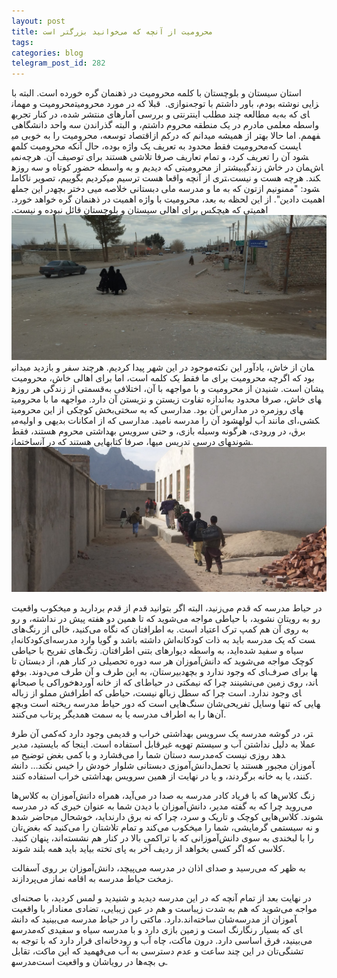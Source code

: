 ```yaml
---
layout: post
title: محرومیت از آنچه که می‌خوانید بزرگتر است
tags: 
categories: blog
telegram_post_id: 282
---
```

استان سیستان و بلوچستان با کلمه محرومیت در ذهنمان گره خورده است. البته با محرومیت و 
مهمان‎نوازی.  قبلا که در مورد محرومیت‎زایی نوشته بودم، باور داشتم با توجه به مطالعه چند مطلب 
اینترنتی و بررسی آمارهای منتشر شده، در کنار تجربه‎ای که به واسطه معلمی مادرم در یک منطقه محروم 
داشتم، و البته گذراندن سه واحد دانشگاهی اقتصاد توسعه، محرومیت را به خوبی می‎فهمم. اما حالا بهتر از
همیشه میدانم که درکم از محرومیت فقط محدود به تعریف یک واژه بوده، حال آنکه محرومیت کلمه‎ایست
که نمی‎شود آن را تعریف کرد، و تمام تعاریف صرفا تلاشی هستند برای توصیف آن. هرچه بیشتر از محرومیتی
که دیدیم و به واسطه حضور کوتاه و سه روزه‎مان در خاش زندگی‎اش کردیم بگوییم، تصویر ناکامل‎تری از 
آنچه واقعا هست ترسیم می‎کند. هرچه هست و نیست، در این جمله‎ی دختر بچه‎ی دبستانی خلاصه 
می‎شود: "ممنونیم ازتون که به ما و مدرسه ما اهمیت دادین". از این لحظه به بعد، محرومیت با واژه اهمیت
در ذهنمان گره خواهد خورد. اهمیتی که هیچکس برای اهالی سیستان و بلوچستان قائل نبوده و نیست.
![خیابان اطراف مدرسه شهید بازیاری](/assets/image/posts/khash_project/street.jpeg)
موجود در این شهر پیدا کردیم. هرچند سفر و بازدید میدانی‎مان از خاش، یادآور این نکته بود که اگرچه 
محرومیت برای ما فقط یک کلمه است، اما برای اهالی خاش، محرومیت قسمتی از زندگی هر روزه‎یشان 
است. شنیدن از محرومیت و با مواجهه با آن، اختلافی به اندازه تفاوت زیستن و نزیستن آن دارد.
مواجهه ما با محرومیت‎های خاش، صرفا محدود به بخش کوچکی از این محرومیت‎های روزمره در مدارس 
آن بود. مدارسی که به سختی می‎شود آن را مدرسه نامید. مدارسی که از امکانات بدیهی و اولیه‌‎ای مانند آب 
لوله‎کشی، برق، در ورودی، هرگونه وسیله بازی، و حتی سرویس بهداشتی محروم هستند، فقط ساختمان‎هایی
هستند که در آن‎ها، صرفا کتاب‎های درسی تدریس می‎شوند.
![مسیر ورود به کلاس دانش‎آموزان](/assets/image/posts/khash_project/student_path.jpeg)

در حیاط مدرسه که قدم می‌زنید، البته اگر بتوانید قدم از قدم بردارید و میخکوب واقعیت رو به رویتان 
نشوید، با حیاطی مواجه می‌شوید که تا همین دو هفته پیش در نداشته، و رو به روی آن هم کمپ ترک اعتیاد
است. به اطرافتان که نگاه می‌کنید، خالی از رنگ‌های کودکانه‌ای‎ست که یک مدرسه باید به ‌ذات کودکانه‌اش 
داشته باشد و گویا وارد مدرسه‌ای سیاه و سفید شده‌اید، به واسطه دیوار‌های بتنی اطرافتان. زنگ‌های تفریح 
با حیاطی کوچک مواجه می‌شوید که دانش‌آموزان هر سه دوره تحصیلی در کنار هم، از دبستان تا دبیرستان، 
به این طرف و آن طرف می‌دوند. بوفه‎ای که وجود ندارد و بچه‎ها برای صرف خوراکی یا صبحانه‎ای که از خانه
آورده‎اند، روی زمین می‌نشینند چرا که نیمکتی در حیاط نیست، حیاطی که اطرافش مملو از زباله‎ است چرا 
که سطل زباله‎ای وجود ندارد. 
بچه‎هایی که تنها وسایل تفریحی‌شان سنگ‌هایی است که دور حیاط مدرسه ریخته است و آن‌ها را به اطراف 
مدرسه یا به سمت همدیگر پرتاب می‌کنند.

کمی آن طرف‎تر، در گوشه مدرسه یک سرویس بهداشتی‌ خراب و قدیمی وجود دارد که عملا به دلیل نداشتن 
آب و سیستم تهویه غیرقابل استفاده است. اینجا که بایستید، مدیر مدرسه دستان شما را می‌فشارد و با کمی
بغض توضیح می‎دهد روزی نیست که دانش‌آموزی دبستانی شلوار خودش را خیس نکند… دانش‎آموزان 
مجبور هستند یا تحمل کنند، یا به خانه برگردند، و یا در نهایت از همین سرویس بهداشتی خراب استفاده 
کنند.

زنگ کلاس‌ها که با فریاد کادر مدرسه به صدا در‌ می‌آید، همراه دانش‌آموزان به کلاس‌ها می‌روید چرا که به 
گفته مدیر، دانش‌آموزان با دیدن شما به عنوان خیری که در مدرسه حاضر شده‎اید، خوشحال می‎شوند. 
کلاس‌هایی کوچک و تاریک و سرد، چرا که نه برق دارند و نه سیستمی گرمایشی، شما را میخکوب می‌کند و 
تمام تلاشتان را می‌کنید که بغض‌تان را با لبخندی به سوی دانش‌آموزانی که با تراکمی بالا در کنار هم 
نشسته‌اند، پنهان کنید. کلاسی که اگر کسی بخواهد از ردیف آخر به پای تخته‌ بیاید باید همه بلند شوند.  

به ظهر که می‌رسید و صدای اذان در مدرسه می‌پیچد، دانش‌آموزان بر روی آسفالت زمخت حیاط مدرسه‌ به
اقامه نماز می‌پردازند. 

در نهایت بعد از تمام آنچه که در این مدرسه دیدید و شنیدید و لمس کردید، با صحنه‌ای مواجه می‌شوید که
هم به شدت زیباست و هم در عین زیبایی، تضادی معنادار با واقعیت دارد. ماکتی را در حیاط مدرسه 
می‌بینید که دانش‎آموزان از مدرسه‌شان ساخته‌اند. مدرسه‎ای که بسیار رنگارنگ است و زمین بازی دارد و با 
مدرسه سیاه و سفیدی که می‌‌بینید، فرق اساسی دارد. درون ماکت، چاه آب و رودخانه‌ای قرار دارد که با 
توجه به تشنگی‌تان در این چند ساعت و عدم دسترسی به آب می‌فهمید که این ماکت، تقابل مدرسه‎ی بچه‌ها
در رویاشان و واقعیت است.